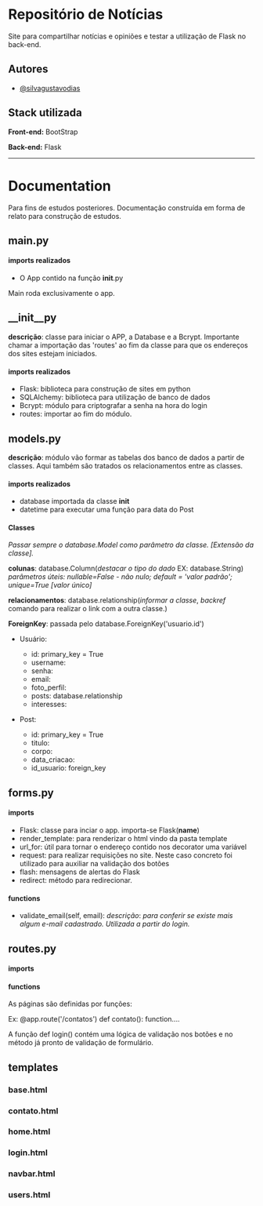 
# Repositório de Notícias

Site para compartilhar notícias e opiniões e testar a utilização de Flask no back-end.

## Autores

- [@silvagustavodias](https://github.com/silvagustavodias)


## Stack utilizada

**Front-end:** BootStrap

**Back-end:** Flask

------
# Documentation
Para fins de estudos posteriores. Documentação construída em forma de relato para construção de estudos.

## main.py
#### imports realizados
* O App contido na função __init__.py

Main roda exclusivamente o app.

## __init__py

__descrição__: classe para iniciar o APP, a Database e a Bcrypt. Importante chamar a importação das 'routes' ao fim da classe para que os endereços dos sites estejam iniciados.

#### imports realizados
* Flask: biblioteca para construção de sites em python
* SQLAlchemy: biblioteca para utilização de banco de dados
* Bcrypt: módulo para criptografar a senha na hora do login
* routes: importar ao fim do módulo.

## models.py

__descrição__: módulo  vão formar as tabelas dos banco de dados a partir de classes.
Aqui também são tratados os relacionamentos entre as classes.

#### imports realizados
*  database importada da classe __init__
* datetime para executar uma função para data do Post

#### Classes
_Passar sempre o database.Model como parâmetro da classe. [Extensão da classe]._

**colunas**: database.Column(_destacar o tipo do dado_ EX: database.String)
_parâmetros úteis: nullable=False - não nulo; default = 'valor padrão'; unique=True [valor único]_

**relacionamentos**: database.relationship(_informar a classe_, _backref_ comando para realizar o link com a outra classe.)

**ForeignKey**: passada pelo database.ForeignKey('usuario.id') 

* Usuário:
  * id: primary_key = True
  * username:
  * senha:
  * email:
  * foto_perfil:
  * posts: database.relationship
  * interesses:

* Post:
  * id: primary_key = True
  * titulo:
  * corpo:
  * data_criacao:
  * id_usuario: foreign_key
  
    

## forms.py
#### imports
* Flask: classe para inciar o app. importa-se Flask(__name__)
* render_template: para renderizar o html vindo da pasta template
* url_for: útil para tornar o endereço contido nos decorator uma variável
* request: para realizar requisições no site. Neste caso concreto foi utilizado para auxiliar na validação dos botões
* flash: mensagens de alertas do Flask
* redirect: método para redirecionar.

#### functions
* validate_email(self, email):
  _descrição_: _para conferir se existe mais algum e-mail cadastrado. Utilizada a partir do login._




## routes.py
#### imports


#### functions
As páginas são definidas por funções:

Ex:
@app.route('/contatos')
def contato():
function....

A função def login() contém uma lógica de validação nos botões e no método já pronto de validação de formulário.

## templates
### base.html

### contato.html


### home.html

### login.html


### navbar.html


### users.html